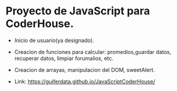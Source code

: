 # Proyecto de JavaScript para CoderHouse.

- Inicio de usuario(ya designado).
- Creacion de funciones para calcular: promedios,guardar datos, recuperar datos, limpiar forumalios, etc.
- Creacion de arrayas, manipulacion del DOM, sweetAlert.

- Link: https://guiferdata.github.io/JavaScriptCoderHouse/

